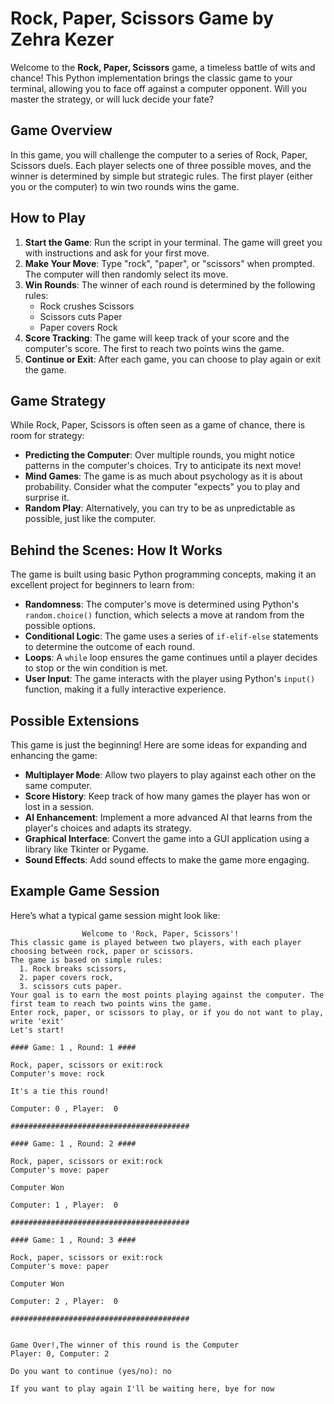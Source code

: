 # Rock, Paper, Scissors Game by Zehra Kezer

Welcome to the **Rock, Paper, Scissors** game, a timeless battle of wits and chance! This Python implementation brings the classic game to your terminal, allowing you to face off against a computer opponent. Will you master the strategy, or will luck decide your fate?

## Game Overview

In this game, you will challenge the computer to a series of Rock, Paper, Scissors duels. Each player selects one of three possible moves, and the winner is determined by simple but strategic rules. The first player (either you or the computer) to win two rounds wins the game.

## How to Play

1. **Start the Game**: Run the script in your terminal. The game will greet you with instructions and ask for your first move.
2. **Make Your Move**: Type "rock", "paper", or "scissors" when prompted. The computer will then randomly select its move.
3. **Win Rounds**: The winner of each round is determined by the following rules:
   - Rock crushes Scissors
   - Scissors cuts Paper
   - Paper covers Rock
4. **Score Tracking**: The game will keep track of your score and the computer's score. The first to reach two points wins the game.
5. **Continue or Exit**: After each game, you can choose to play again or exit the game.

## Game Strategy

While Rock, Paper, Scissors is often seen as a game of chance, there is room for strategy:
- **Predicting the Computer**: Over multiple rounds, you might notice patterns in the computer's choices. Try to anticipate its next move!
- **Mind Games**: The game is as much about psychology as it is about probability. Consider what the computer "expects" you to play and surprise it.
- **Random Play**: Alternatively, you can try to be as unpredictable as possible, just like the computer.

## Behind the Scenes: How It Works

The game is built using basic Python programming concepts, making it an excellent project for beginners to learn from:
- **Randomness**: The computer's move is determined using Python's `random.choice()` function, which selects a move at random from the possible options.
- **Conditional Logic**: The game uses a series of `if-elif-else` statements to determine the outcome of each round.
- **Loops**: A `while` loop ensures the game continues until a player decides to stop or the win condition is met.
- **User Input**: The game interacts with the player using Python's `input()` function, making it a fully interactive experience.

## Possible Extensions

This game is just the beginning! Here are some ideas for expanding and enhancing the game:
- **Multiplayer Mode**: Allow two players to play against each other on the same computer.
- **Score History**: Keep track of how many games the player has won or lost in a session.
- **AI Enhancement**: Implement a more advanced AI that learns from the player's choices and adapts its strategy.
- **Graphical Interface**: Convert the game into a GUI application using a library like Tkinter or Pygame.
- **Sound Effects**: Add sound effects to make the game more engaging.

## Example Game Session

Here’s what a typical game session might look like:

```shell
                Welcome to 'Rock, Paper, Scissors'!
This classic game is played between two players, with each player choosing between rock, paper or scissors.
The game is based on simple rules:
  1. Rock breaks scissors,
  2. paper covers rock,
  3. scissors cuts paper.
Your goal is to earn the most points playing against the computer. The first team to reach two points wins the game.
Enter rock, paper, or scissors to play, or if you do not want to play, write 'exit'
Let's start!

#### Game: 1 , Round: 1 ####

Rock, paper, scissors or exit:rock
Computer's move: rock

It's a tie this round!

Computer: 0 , Player:  0

########################################

#### Game: 1 , Round: 2 ####

Rock, paper, scissors or exit:rock
Computer's move: paper

Computer Won

Computer: 1 , Player:  0

########################################

#### Game: 1 , Round: 3 ####

Rock, paper, scissors or exit:rock
Computer's move: paper

Computer Won

Computer: 2 , Player:  0

########################################


Game Over!,The winner of this round is the Computer 
Player: 0, Computer: 2

Do you want to continue (yes/no): no

If you want to play again I'll be waiting here, bye for now
